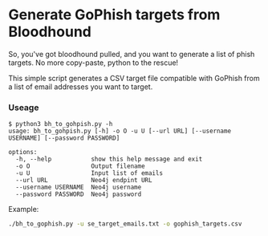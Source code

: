 # Generate GoPhish targets from Bloodhound
So, you've got bloodhound pulled, and you want to generate a list of phish targets.
No more copy-paste, python to the rescue!

This simple script generates a CSV target file compatible with GoPhish from a list of email addresses you want to target.

### Useage

```
$ python3 bh_to_gohpish.py -h                                                    
usage: bh_to_gohpish.py [-h] -o O -u U [--url URL] [--username USERNAME] [--password PASSWORD]

options:
  -h, --help           show this help message and exit
  -o O                 Output filename
  -u U                 Input list of emails
  --url URL            Neo4j endpint URL
  --username USERNAME  Neo4j username
  --password PASSWORD  Neo4j password
```

Example:
```bash
./bh_to_gophish.py -u se_target_emails.txt -o gophish_targets.csv
```